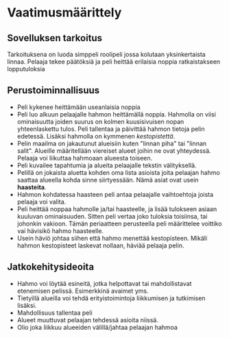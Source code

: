 # Vaatimusmäärittely
## Sovelluksen tarkoitus
Tarkoituksena on luoda simppeli roolipeli jossa kolutaan yksinkertaista linnaa. Pelaaja tekee päätöksiä ja peli heittää erilaisia noppia ratkaistakseen lopputuloksia
## Perustoiminnallisuus
* Peli kykenee heittämään useanlaisia noppia
* Peli luo alkuun pelaajalle hahmon heittämällä noppia. Hahmolla on viisi ominaisuutta joiden suurus on kolmen kuusisivuisen nopan yhteenlaskettu tulos. Peli tallentaa ja päivittää hahmon tietoja pelin edetessä. Lisäksi hahmolla on kymmenen *kestopistettä*.
* Pelin maailma on jakautunut alueisiin kuten "linnan piha" tai "linnan salit". Alueille määritellään viereiset alueet joihin ne ovat yhteydessä. Pelaaja voi liikuttaa hahmoaan alueesta toiseen.
* Peli kuvailee tapahtumia ja alueita pelaajalle tekstin välityksellä.
* Pelillä on jokaista aluetta kohden oma lista asioista joita pelaajan hahmo saattaa alueella kohda sinne siirtyessään. Nämä asiat ovat usein **haasteita**.
* Hahmon kohdatessa haasteen peli antaa pelaajalle vaihtoehtoja joista pelaaja voi valita.
* Peli heittää noppaa hahmolle ja/tai haasteelle, ja lisää tulokseen asiaan kuuluvan ominaisuuden. Sitten peli vertaa joko tuloksia toisiinsa, tai johonkin vakioon. Tämän periaatteen perusteella peli määrittelee voittiko vai hävisikö hahmo haasteelle.
* Usein häviö johtaa siihen että hahmo menettää kestopisteen. Mikäli hahmon kestopisteet laskevat nollaan, häviää pelaaja pelin.


## Jatkokehitysideoita
* Hahmo voi löytää esineitä, jotka helpottavat tai mahdollistavat etenemisen pelissä. Esimerkkinä avaimet yms.
* Tietyillä alueilla voi tehdä erityistoimintoja liikkumisen ja tutkimisen lisäksi.
* Mahdollisuus tallentaa peli
* Alueet muuttuvat pelaajan tehdessä asioita niissä.
* Olio joka liikkuu alueeiden välillä/jahtaa pelaajan hahmoa
